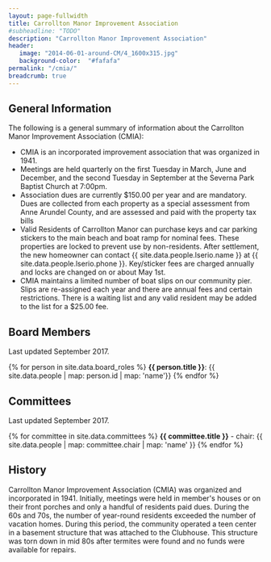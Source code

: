 ```yaml
---
layout: page-fullwidth
title: Carrollton Manor Improvement Association
#subheadline: "TODO"
description: "Carrollton Manor Improvement Association"
header:
   image: "2014-06-01-around-CM/4_1600x315.jpg"
   background-color:  "#fafafa"
permalink: "/cmia/"
breadcrumb: true
---
```


## General Information
The following is a general summary of information about the Carrollton Manor Improvement Association (CMIA):

* CMIA is an incorporated improvement association that was organized in 1941.
* Meetings are held quarterly on the first Tuesday in March, June and December, and the second Tuesday in September at the Severna Park Baptist Church at 7:00pm.
* Association dues are currently $150.00 per year and are mandatory. Dues are collected from each property as a special assessment from Anne Arundel County, and are assessed and paid with the property tax bills
* Valid Residents of Carrollton Manor can purchase keys and car parking stickers to the main beach and boat ramp for nominal fees. These properties are locked to prevent use by non-residents. After settlement, the new homeowner can contact {{ site.data.people.lserio.name }} at {{ site.data.people.lserio.phone }}. Key/sticker fees are charged annually and locks are changed on or about May 1st.
* CMIA maintains a limited number of boat slips on our community pier. Slips are re-assigned each year and there are annual fees and certain restrictions. There is a waiting list and any valid resident may be added to the list for a $25.00 fee. 
 
 
## Board Members
Last updated September 2017.

{% for person in site.data.board_roles %}
**{{ person.title }}**:  {{ site.data.people | map: person.id | map: 'name'}} 
{% endfor %}


## Committees
Last updated September 2017.

{% for committee in site.data.committees %}
**{{ committee.title }}** - chair:  {{ site.data.people | map: committee.chair | map: 'name' }}
{% endfor %}


## History
Carrollton Manor Improvement Association (CMIA) was organized and incorporated in 1941. 
Initially, meetings were held in member's houses or on their front porches and only a handful of residents paid dues. 
During the 60s and 70s, the number of year-round residents exceeded the number of vacation homes. During this period, 
the community operated a teen center in a basement structure that was attached to the Clubhouse. This structure was 
torn down in mid 80s after termites were found and no funds were available for repairs.
  
